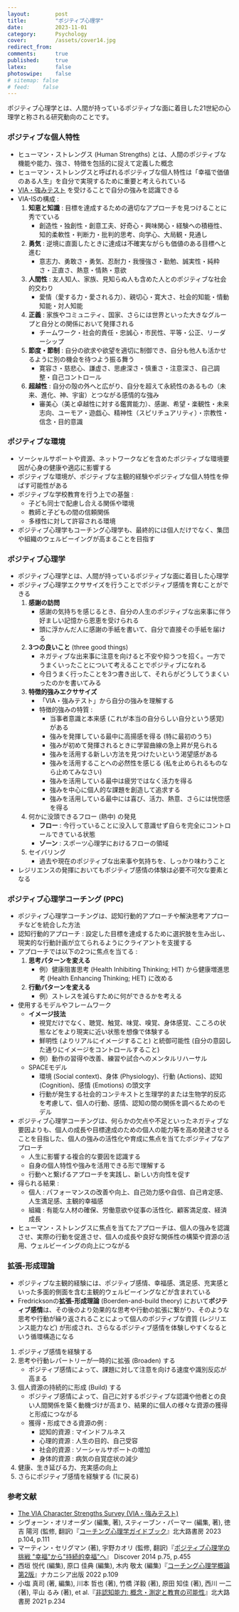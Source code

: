 ```yaml
---
layout:        post
title:         "ポジティブ心理学"
date:          2023-11-01
category:      Psychology
cover:         /assets/cover14.jpg
redirect_from:
comments:      true
published:     true
latex:         false
photoswipe:    false
# sitemap: false
# feed:    false
---
```


ポジティブ心理学とは、人間が持っているポジティブな面に着目した21世紀の心理学と称される研究動向のことです。

### ポジティブな個人特性

- ヒューマン・ストレングス (Human Strengths) とは、人間のポジティブな機能や能力、強さ、特徴を包括的に捉えて定義した概念
- ヒューマン・ストレングスと呼ばれるポジティブな個人特性は「幸福で価値のある人生」を自分で実現するために重要と考えられている
- [VIA・強みテスト](https://www.viacharacter.org/Survey/Account/Register) を受けることで自分の強みを認識できる
- VIA-ISの構成 :
    1. **知恵と知識** : 目標を達成するための適切なアプローチを見つけることに秀でている
        - 創造性・独創性・創意工夫、好奇心・興味関心・経験への積極性、知的柔軟性・判断力・批判的思考、向学心、大局観・見通し
    2. **勇気** : 逆境に直面したときに達成は不確実ながらも価値のある目標へと進む
        - 意志力、勇敢さ・勇気、忍耐力・我慢強さ・勤勉、誠実性・純粋さ・正直さ、熱意・情熱・意欲
    3. **人間性** : 友人知人、家族、見知らぬ人も含めた人とのポジティブな社会的交わり
        - 愛情（愛する力・愛される力）、親切心・寛大さ、社会的知能・情動知能・対人知能
    4. **正義** : 家族やコミュニティ、国家、さらには世界といった大きなグループと自分との関係において発揮される
        - チームワーク・社会的責任・忠誠心・市民性、平等・公正、リーダーシップ
    5. **節度・節制** : 自分の欲求や欲望を適切に制御でき、自分も他人も活かせるように別の機会を待つよう振る舞う
        - 寛容さ・慈悲心、謙虚さ、思慮深さ・慎重さ・注意深さ、自己調整・自己コントロール
    6. **超越性** : 自分の殻の外へと広がり、自分を超えて永続性のあるもの（未来、進化、神、宇宙）とつながる感情的な強み
        - 審美心（美と卓越性に対する鑑賞能力）、感謝、希望・楽観性・未来志向、ユーモア・遊戯心、精神性（スピリチュアリティ）・宗教性・信念・目的意識


### ポジティブな環境

- ソーシャルサポートや資源、ネットワークなどを含めたポジティブな環境要因が心身の健康や適応に影響する
- ポジティブな環境が、ポジティブな主観的経験やポジティブな個人特性を伸ばす可能性がある
- ポジティブな学校教育を行う上での基盤 :
    - 子ども同士で配慮し合える関係や環境
    - 教師と子どもの間の信頼関係
    - 多様性に対して許容される環境
- ポジティブ心理学もコーチング心理学も、最終的には個人だけでなく、集団や組織のウェルビーイングが高まることを目指す


### ポジティブ心理学

- ポジティブ心理学とは、人間が持っているポジティブな面に着目した心理学
- ポジティブ心理学エクササイズを行うことでポジティブ感情を育むことができる
    1. **感謝の訪問**
        - 感謝の気持ちを感じるとき、自分の人生のポジティブな出来事に伴う好ましい記憶から恩恵を受けられる
        - 頭に浮かんだ人に感謝の手紙を書いて、自分で直接その手紙を届ける
    2. **3つの良いこと** (three good things)
        - ネガティブな出来事に注意を向けると不安や抑うつを招く。一方でうまくいったことについて考えることでポジティブになれる
        - 今日うまく行ったことを3つ書き出して、それらがどうしてうまくいったのかを書いてみる
    3. **特徴的強みエクササイズ**
        - 「VIA・強みテスト」から自分の強みを理解する
        - 特徴的強みの特質 :
            - 当事者意識と本来感 (これが本当の自分らしい自分という感覚) がある
            - 強みを発揮している最中に高揚感を得る (特に最初のうち)
            - 強みが初めて発揮されるときに学習曲線の急上昇が見られる
            - 強みを活用する新しい方法を見つけたいという渇望感がある
            - 強みを活用することへの必然性を感じる (私を止められるものなら止めてみなさい)
            - 強みを活用している最中は疲労ではなく活力を得る
            - 強みを中心に個人的な課題を創造して追求する
            - 強みを活用している最中には喜び、活力、熱意、さらには恍惚感を得る
    4. 何かに没頭できるフロー (熱中) の発見
        - **フロー** : 今行っていることに没入して意識せず自らを完全にコントロールできている状態
        - **ゾーン** : スポーツ心理学におけるフローの領域
    5. セイバリング
        - 過去や現在のポジティブな出来事や気持ちを、しっかり味わうこと
- レジリエンスの発揮においてもポジティブ感情の体験は必要不可欠な要素となる


### ポジティブ心理学コーチング (PPC)

- ポジティブ心理学コーチングは、認知行動的アプローチや解決思考アプローチなどを統合した方法
- 認知行動的アプローチ : 設定した目標を達成するために選択肢を生み出し、現実的な行動計画が立てられるようにクライアントを支援する
- アプローチでは以下の2つに焦点を当てる :
    1. **思考パターンを変える**
        - 例）健康阻害思考 (Health Inhibiting Thinking; HIT) から健康増進思考 (Health Enhancing Thinking; HET) に改める
    2. **行動パターンを変える**
        - 例）ストレスを減らすために何ができるかを考える
- 使用するモデルやフレームワーク
    - **イメージ技法**
        - 視覚だけでなく、聴覚、触覚、味覚、嗅覚、身体感覚、こころの状態などをより現実に近い状態を想像で体験する
        - 鮮明性 (よりリアルにイメージすること) と統御可能性 (自分の意図した通りにイメージをコントロールすること)
        - 例）動作の習得や改善、練習や試合へのメンタルリハーサル
    - SPACEモデル
        - 環境 (Social context)、身体 (Physiology)、行動 (Actions)、認知 (Cognition)、感情 (Emotions) の頭文字
        - 行動が発生する社会的コンテキストと生理学的または生物学的反応を考慮して、個人の行動、感情、認知の間の関係を調べるためのモデル
- ポジティブ心理学コーチングは、何らかの欠点や不足といったネガティブな要因よりも、個人の成長や目標達成のための個人の能力等を高め発達させることを目指した、個人の強みの活性化や育成に焦点を当てたポジティブなアプローチ
    - 人生に影響する複合的な要因を認識する
    - 自身の個人特性や強みを活用できる形で理解する
    - 行動へと繋げるアプローチを実践し、新しい方向性を促す
- 得られる結果 :
    - 個人 : パフォーマンスの改善や向上、自己効力感や自信、自己肯定感、人生満足感、主観的幸福感
    - 組織 : 有能な人材の確保、労働意欲や従事の活性化、顧客満足度、経済成長
- ヒューマン・ストレングスに焦点を当てたアプローチは、個人の強みを認識させ、実際の行動を促進させ、個人の成長や良好な関係性の構築や資源の活用、ウェルビーイングの向上につながる


### 拡張-形成理論

- ポジティブな主観的経験には、ポジティブ感情、幸福感、満足感、充実感といった多面的側面を含む主観的ウェルビーイングなどが含まれている
- Fredricksonの**拡張-形成理論** (Boerden-and-build theory) において**ポジティブ感情**は、その後のより効果的な思考や行動の拡張に繋がり、そのような思考や行動が繰り返されることによって個人のポジティブな資質 (レジリエンス能力など) が形成され、さらなるポジティブ感情を体験しやすくなるという循環構造になる

1. ポジティブ感情を経験する
2. 思考や行動レパートリーが一時的に拡張 (Broaden) する
    - ポジティブ感情によって、課題に対して注意を向ける速度や識別反応が高まる
3. 個人資源の持続的に形成 (Build) する
    - ポジティブ感情によって、自己に対するポジティブな認識や他者との良い人間関係を築く動機づけが高まり、結果的に個人の様々な資源の獲得と形成につながる
    - 獲得・形成できる資源の例 :
        - 認知的資源 : マインドフルネス
        - 心理的資源 : 人生の目的、自己受容
        - 社会的資源 : ソーシャルサポートの増加
        - 身体的資源 : 病気の自覚症状の減少
4. 健康、生き延びる力、充実感の向上
5. さらにポジティブ感情を経験する (1に戻る)


### 参考文献

- [The VIA Character Strengths Survey (VIA・強みテスト)](https://www.viacharacter.org/Survey/Account/Register)
- シヴォーン・オリオーダン (編集, 著), スティーブン・パーマー (編集, 著), 徳吉 陽河 (監修, 翻訳)『[コーチング心理学ガイドブック](https://amzn.to/3FHMU4X)』北大路書房 2023 p.104, p.111
- マーティン・セリグマン (著), 宇野カオリ (監修, 翻訳)『[ポジティブ心理学の挑戦 "幸福"から"持続的幸福"へ](https://amzn.to/47k9nR6)』 Discover 2014 p.75, p.455
- 西垣 悦代 (編集), 原口 佳典 (編集), 木内 敬太 (編集)『[コーチング心理学概論 第2版](https://amzn.to/46YRAiz)』ナカニシア出版 2022 p.109
- 小塩 真司 (著, 編集), 川本 哲也 (著), 竹橋 洋毅 (著), 原田 知佳 (著), 西川 一二 (著), 平山 るみ (著), et al.『[非認知能力: 概念・測定と教育の可能性](https://amzn.to/49o0kjQ)』北大路書房 2021 p.234
